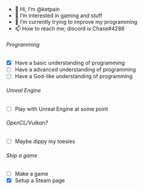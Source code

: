 - 👋 Hi, I’m @ketpain
- 👀 I’m interested in gaming and stuff
- 🌱 I’m currently trying to improve my programming
- 📫 How to reach me; discord is Chase#4288

###### Programming
- [x] Have a basic understanding of programming
- [ ] Have a advanced understanding of programming
- [ ] Have a God-like understanding of programming
###### Unreal Engine
- [ ] Play with Unreal Engine at some point
###### OpenCL/Vulkan?
- [ ] Maybe dippy my toesies
###### Ship a game
- [ ] Make a game
- [x] Setup a Steam page
